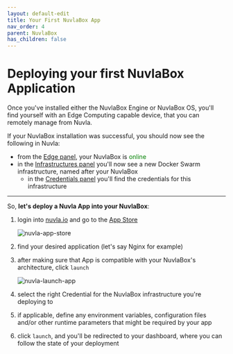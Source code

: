 ```yaml
---
layout: default-edit
title: Your First NuvlaBox App
nav_order: 4
parent: NuvlaBox
has_children: false
---
```



# Deploying your first NuvlaBox Application

Once you've installed either the NuvlaBox Engine or NuvlaBox OS, you'll find yourself with an Edge Computing capable device, that you can remotely manage from Nuvla.

If your NuvlaBox installation was successful, you should now see the following in Nuvla:

 - from the [Edge panel](https://nuvla.io/ui/edge), your NuvlaBox is <span style="color:green">online</span>
 - in the [Infrastructures panel](https://nuvla.io/ui/infrastructures) you'll now see a new Docker Swarm infrastructure, named after your NuvlaBox
   - in the [Credentials panel](https://nuvla.io/ui/credentials) you'll find the credentials for this infrastructure

---

So, **let's deploy a Nuvla App into your NuvlaBox**:

 1. login into [nuvla.io](https://nuvla.io) and go to the [App Store](https://nuvla.io/ui/apps)
 
    ![nuvla-app-store](/docs/assets/app-store.png)

 2. find your desired application (let's say Nginx for example)
 3. after making sure that App is compatible with your NuvlaBox's architecture, click `launch`
  
    ![nuvla-launch-app](/docs/assets/launch-app.png)
 
 4. select the right Credential for the NuvlaBox infrastructure you're deploying to
 5. if applicable, define any environment variables, configuration files and/or other runtime parameters that might be required by your app
 6. click `launch`, and you'll be redirected to your dashboard, where you can follow the state of your deployment 

  